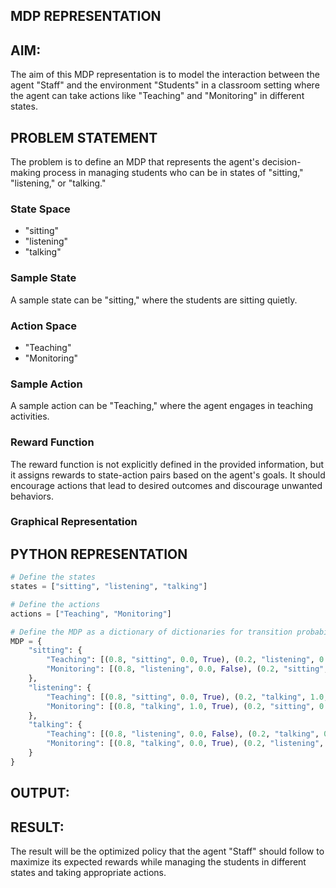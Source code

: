 ## MDP REPRESENTATION 
## AIM:
The aim of this MDP representation is to model the interaction between the agent "Staff" and the environment "Students" in a classroom setting where the agent can take actions like "Teaching" and "Monitoring" in different states.

## PROBLEM STATEMENT
The problem is to define an MDP that represents the agent's decision-making process in managing students who can be in states of "sitting," "listening," or "talking."

### State Space
- "sitting"
- "listening"
- "talking"

### Sample State
A sample state can be "sitting," where the students are sitting quietly.

### Action Space
- "Teaching"
- "Monitoring"

### Sample Action
A sample action can be "Teaching," where the agent engages in teaching activities.

### Reward Function
The reward function is not explicitly defined in the provided information, but it assigns rewards to state-action pairs based on the agent's goals. It should encourage actions that lead to desired outcomes and discourage unwanted behaviors.

### Graphical Representation


## PYTHON REPRESENTATION
```python
# Define the states
states = ["sitting", "listening", "talking"]

# Define the actions
actions = ["Teaching", "Monitoring"]

# Define the MDP as a dictionary of dictionaries for transition probabilities and rewards
MDP = {
    "sitting": {
        "Teaching": [(0.8, "sitting", 0.0, True), (0.2, "listening", 0.0, False)],
        "Monitoring": [(0.8, "listening", 0.0, False), (0.2, "sitting", 0.0, True)]
    },
    "listening": {
        "Teaching": [(0.8, "sitting", 0.0, True), (0.2, "talking", 1.0, True)],
        "Monitoring": [(0.8, "talking", 1.0, True), (0.2, "sitting", 0.0, True)]
    },
    "talking": {
        "Teaching": [(0.8, "listening", 0.0, False), (0.2, "talking", 0.0, True)],
        "Monitoring": [(0.8, "talking", 0.0, True), (0.2, "listening", 0.0, False)]
    }
}
```
## OUTPUT:

## RESULT:
The result will be the optimized policy that the agent "Staff" should follow to maximize its expected rewards while managing the students in different states and taking appropriate actions.
